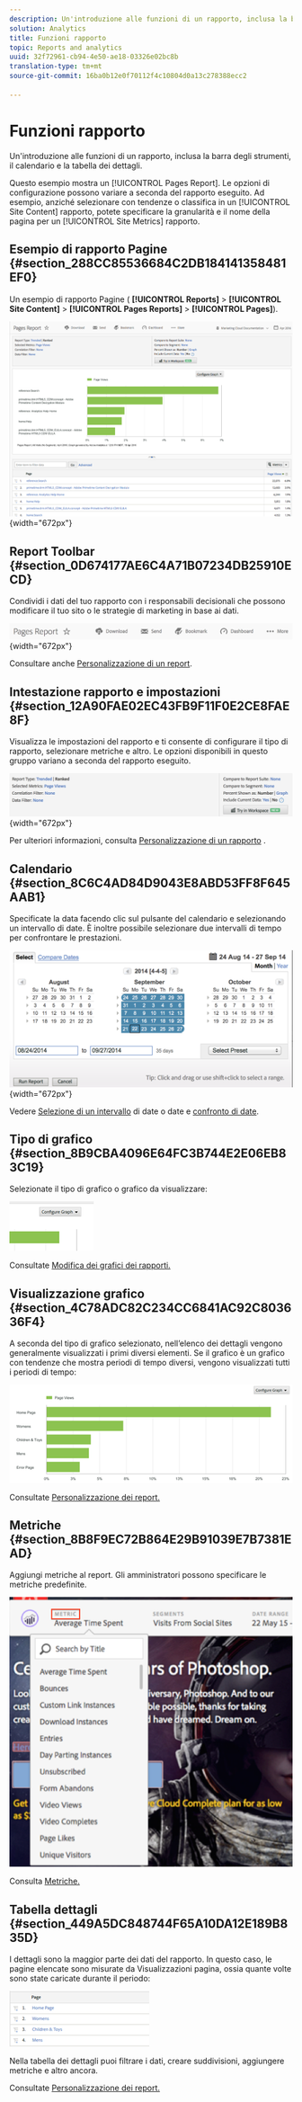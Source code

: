 ```yaml
---
description: Un'introduzione alle funzioni di un rapporto, inclusa la barra degli strumenti, il calendario e la tabella dei dettagli.
solution: Analytics
title: Funzioni rapporto
topic: Reports and analytics
uuid: 32f72961-cb94-4e50-ae18-03326e02bc8b
translation-type: tm+mt
source-git-commit: 16ba0b12e0f70112f4c10804d0a13c278388ecc2

---
```



# Funzioni rapporto

Un'introduzione alle funzioni di un rapporto, inclusa la barra degli strumenti, il calendario e la tabella dei dettagli.

Questo esempio mostra un [!UICONTROL Pages Report]. Le opzioni di configurazione possono variare a seconda del rapporto eseguito. Ad esempio, anziché selezionare con tendenze o classifica in un [!UICONTROL Site Content] rapporto, potete specificare la granularità e il nome della pagina per un [!UICONTROL Site Metrics] rapporto.

## Esempio di rapporto Pagine {#section_288CC85536684C2DB184141358481EF0}

Un esempio di rapporto Pagine ( **[!UICONTROL Reports]** &gt; **[!UICONTROL Site Content]** &gt; **[!UICONTROL Pages Reports]** &gt; **[!UICONTROL Pages]**).

![](assets/pages_report.png){width="672px"}

## Report Toolbar {#section_0D674177AE6C4A71B07234DB25910ECD}

Condividi i dati del tuo rapporto con i responsabili decisionali che possono modificare il tuo sito o le strategie di marketing in base ai dati.

![](assets/toolbar.png){width="672px"}

Consultare anche [Personalizzazione di un report](/help/analyze/reports-analytics/reports-customize/customizing-reports-overview.md).

## Intestazione rapporto e impostazioni {#section_12A90FAE02EC43FB9F11F0E2CE8FAE8F}

Visualizza le impostazioni del rapporto e ti consente di configurare il tipo di rapporto, selezionare metriche e altro. Le opzioni disponibili in questo gruppo variano a seconda del rapporto eseguito.

![](assets/settings_header.png){width="672px"}

Per ulteriori informazioni, consulta [Personalizzazione di un rapporto](/help/analyze/reports-analytics/reports-customize/customizing-reports-overview.md) .

## Calendario {#section_8C6C4AD84D9043E8ABD53FF8F645AAB1}

Specificate la data facendo clic sul pulsante del calendario e selezionando un intervallo di date. È inoltre possibile selezionare due intervalli di tempo per confrontare le prestazioni.

![](assets/calendar_large.png){width="672px"}

Vedere [Selezione di un intervallo](/help/analyze/reports-analytics/reports-customize/customizing-reports-overview.md) di date o date e [confronto di date](/help/analyze/reports-analytics/reports-customize/customizing-reports-overview.md).

## Tipo di grafico {#section_8B9CBA4096E64FC3B744E2E06EB83C19}

Selezionate il tipo di grafico o grafico da visualizzare:

![](assets/graph_type.png)

Consultate [Modifica dei grafici dei rapporti.](/help/analyze/reports-analytics/reports-customize/t-reports-graphs.md)

## Visualizzazione grafico {#section_4C78ADC82C234CC6841AC92C803636F4}

A seconda del tipo di grafico selezionato, nell’elenco dei dettagli vengono generalmente visualizzati i primi diversi elementi. Se il grafico è un grafico con tendenze che mostra periodi di tempo diversi, vengono visualizzati tutti i periodi di tempo:

![](assets/graph.png)

Consultate [Personalizzazione dei report.](/help/analyze/reports-analytics/reports-customize/customizing-reports-overview.md)

## Metriche {#section_8B8F9EC72B864E29B91039E7B7381EAD}

Aggiungi metriche al report. Gli amministratori possono specificare le metriche predefinite.

![](assets/metrics.png)

Consulta [Metriche.](/help/analyze/reports-analytics/metrics.md)

## Tabella dettagli {#section_449A5DC848744F65A10DA12E189B835D}

I dettagli sono la maggior parte dei dati del rapporto. In questo caso, le pagine elencate sono misurate da Visualizzazioni pagina, ossia quante volte sono state caricate durante il periodo:

![](assets/detail.png)

Nella tabella dei dettagli puoi filtrare i dati, creare suddivisioni, aggiungere metriche e altro ancora.

Consultate [Personalizzazione dei report.](/help/analyze/reports-analytics/reports-customize/customizing-reports-overview.md)

